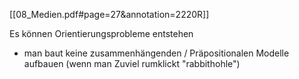 [[08_Medien.pdf#page=27&annotation=2220R]]

Es können Orientierungsprobleme entstehen
- man baut keine zusammenhängenden / Präpositionalen Modelle aufbauen (wenn man Zuviel rumklickt "rabbithohle")
